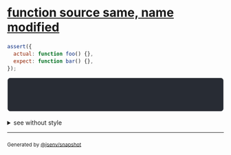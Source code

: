 # [function source same, name modified](../../function.test.js#L88)

```js
assert({
  actual: function foo() {},
  expect: function bar() {},
});
```

![img](throw.svg)

<details>
  <summary>see without style</summary>

```console
AssertionError: actual and expect are different

actual: function foo () { [source code] }
expect: function bar () { [source code] }
```

</details>

---
<sub>
  Generated by <a href="https://github.com/jsenv/core/tree/main/packages/independent/snapshot">@jsenv/snapshot</a>
</sub>